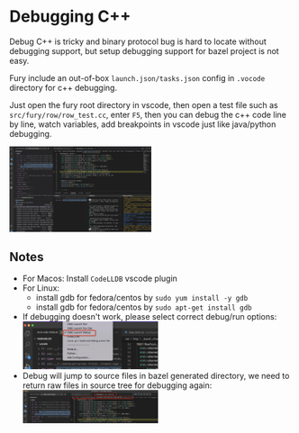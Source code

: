 # Debugging C++

Debug C++ is tricky and binary protocol bug is hard to locate without debugging support, but setup
debugging support for bazel project is not easy.

Fury include an out-of-box `launch.json/tasks.json` config in `.vocode` directory for c++ debugging.

Just open the fury root directory in vscode, then open a test file such as `src/fury/row/row_test.cc`,
enter `F5`, then you can debug the c++ code line by line, watch variables, add breakpoints in vscode just like
java/python debugging.

<img src="images/vscode_debug_fury.jpg" alt="Fury Debugging Example" width="50%" height="50%" />

## Notes

- For Macos: Install `CodeLLDB` vscode plugin
- For Linux:
  - install gdb for fedora/centos by `sudo yum install -y gdb`
  - install gdb for fedora/centos by `sudo apt-get install gdb`
- If debugging doesn't work, please select correct debug/run options:
  <img src="images/vscode_select_debug_run.png" alt="select correct debug/run options" width="50%" height="50%" />
- Debug will jump to source files in bazel generated directory, we need to return raw files in source tree
for debugging again: <img src="images/jmp_generate_file.png" alt="jump to generated files" width="50%" height="50%" />
